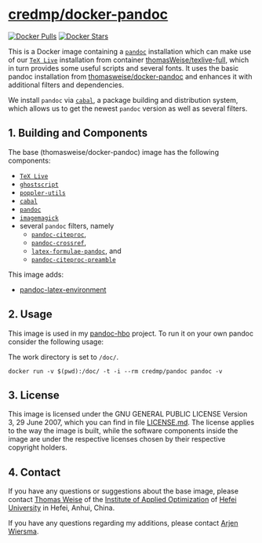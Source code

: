 # [credmp/docker-pandoc](http://hub.docker.com/r/thomasweise/docker-pandoc/)

[![Docker Pulls](http://img.shields.io/docker/pulls/credmp/docker-pandoc.svg)](http://hub.docker.com/r/credmp/docker-pandoc/)
[![Docker Stars](http://img.shields.io/docker/stars/credmp/docker-pandoc.svg)](http://hub.docker.com/r/credmp/docker-pandoc/)

This is a Docker image containing a [`pandoc`](http://pandoc.org/)
installation which can make use of our [`TeX
Live`](http://en.wikipedia.org/wiki/TeX_Live) installation from
container
[thomasWeise/texlive-full](http://hub.docker.com/r/thomasweise/docker-texlive-full/),
which in turn provides some useful scripts and several fonts. It uses the basic pandoc installation from [thomasweise/docker-pandoc](http://hub.docker.com/r/thomasweise/docker-pandoc/) and enhances it with additional filters and dependencies.

We install `pandoc` via [`cabal`](http://www.haskell.org/cabal/), a package building and distribution system, which allows us to get the newest `pandoc` version as well as several filters.

## 1. Building and Components

The base (thomasweise/docker-pandoc) image has the following components:

- [`TeX Live`](http://www.tug.org/texlive/)
- [`ghostscript`](http://ghostscript.com/)
- [`poppler-utils`](http://poppler.freedesktop.org/)
- [`cabal`](http://www.haskell.org/cabal/)
- [`pandoc`](http://pandoc.org/)
- [`imagemagick`](http://www.imagemagick.org/)
- several `pandoc` filters, namely
   + [`pandoc-citeproc`](http://github.com/jgm/pandoc-citeproc),
   + [`pandoc-crossref`](http://github.com/lierdakil/pandoc-crossref),
   + [`latex-formulae-pandoc`](http://github.com/liamoc/latex-formulae), and
   + [`pandoc-citeproc-preamble`](http://github.com/spwhitton/pandoc-citeproc-preamble)

This image adds:

- [ pandoc-latex-environment ](https://github.com/chdemko/pandoc-latex-environment)

## 2. Usage

This image is used in my [pandoc-hbo](https://github.com/credmp/pandoc-hbo) project. To run it on your own pandoc consider the following usage:

The work directory is set to `/doc/`.

```
docker run -v $(pwd):/doc/ -t -i --rm credmp/pandoc pandoc -v
```

## 3. License

This image is licensed under the GNU GENERAL PUBLIC LICENSE Version 3, 29 June 2007, which you can find in file [LICENSE.md](http://github.com/thomasWeise/docker-texlive/blob/master/LICENSE.md). The license applies to the way the image is built, while the software components inside the image are under the respective licenses chosen by their respective copyright holders.

## 4. Contact

If you have any questions or suggestions about the base image, please contact [Thomas Weise](mailto:tweise@hfuu.edu.cn) of the [Institute of Applied Optimization](http://iao.hfuu.edu.cn) of [Hefei University](http://www.hfuu.edu.cn) in Hefei, Anhui, China.

If you have any questions regarding my additions, please contact [Arjen Wiersma](https://twitter.com/credmp).

